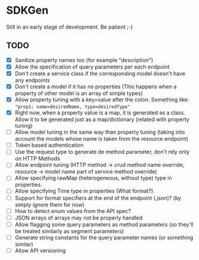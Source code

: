 # SDKGen
Still in an early stage of development. Be patient ;-)

## TODO
- [x] Sanitize property names too (for example "description")
- [x] Allow the specification of query parameters per each endpoint
- [x] Don't create a service class if the corresponding model doesn't have any endpoints
- [x] Don't create a model if it has no properties (This happens when a property of other model is an array of simple types)
- [x] Allow property tuning with a key=value after the colon. Something like: `"prop1: name=desiredName, type=desiredType"`
- [x] Right now, when a property value is a map, it is generated as a class. Allow it to be generated just as a map/dictionary (related with property tuning)
- [ ] Allow model tuning in the same way than property tuning (taking into account the models whose name is taken from the resource endpoint)
- [ ] Token based authentication
- [ ] Use the request type to generate de method parameter, don't rely only on HTTP Methods
- [ ] Allow endpoint tuning (HTTP method -> crud method name override, resource -> model name part of service method override)
- [ ] Allow specifying rawMap (heterogeneous, without type) type in properties.
- [ ] Allow specifying Time type in properties (What format?).
- [ ] Support for format specifiers at the end of the endpoint (.json)? (by simply ignore them for now)
- [ ] How to detect enum values from the API spec?
- [ ] JSON arrays of arrays may not be properly handled
- [ ] Allow flagging some query parameters as method parameters (so they'll be treated similarly as segment parameters)
- [ ] Generate string constants for the query parameter names (or something similar)
- [ ] Allow API versioning
